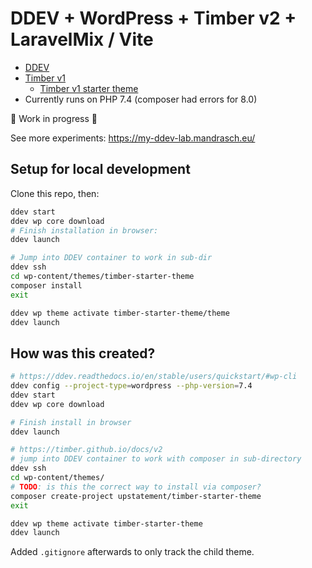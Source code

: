# DDEV + WordPress + Timber v2 + LaravelMix / Vite

- [DDEV](https://ddev.readthedocs.io/en/latest/)
- [Timber v1](https://upstatement.com/timber/)
    - [Timber v1 starter theme](https://github.com/timber/starter-theme)
- Currently runs on PHP 7.4 (composer had errors for 8.0)

🚧 Work in progress 🚧

See more experiments: https://my-ddev-lab.mandrasch.eu/

## Setup for local development

Clone this repo, then:

```bash
ddev start
ddev wp core download
# Finish installation in browser:
ddev launch

# Jump into DDEV container to work in sub-dir
ddev ssh
cd wp-content/themes/timber-starter-theme
composer install
exit

ddev wp theme activate timber-starter-theme/theme
ddev launch
```

## How was this created?

```bash
# https://ddev.readthedocs.io/en/stable/users/quickstart/#wp-cli
ddev config --project-type=wordpress --php-version=7.4
ddev start
ddev wp core download

# Finish install in browser
ddev launch

# https://timber.github.io/docs/v2
# jump into DDEV container to work with composer in sub-directory
ddev ssh
cd wp-content/themes/
# TODO: is this the correct way to install via composer?
composer create-project upstatement/timber-starter-theme
exit

ddev wp theme activate timber-starter-theme
ddev launch
```

Added `.gitignore` afterwards to only track the child theme.